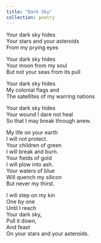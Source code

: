 ```yaml
---
title: "Dark Sky"
collection: poetry
---
```

Your dark sky hides  
Your stars and your asteroids  
From my prying eyes

Your dark sky hides  
Your moon from my soul  
But not your seas from its pull

Your dark sky hides  
My colonial flags and  
The satellites of my warring nations

Your dark sky hides  
Your wound I dare not heal  
So that I may break through anew.

My life on your earth  
I will not protect.  
Your children of green  
I will break and burn.  
Your fields of gold  
I will plow into ash.  
Your waters of blue  
Will quench my silicon  
But never my thirst.  

I will step on my kin  
One by one  
Until I reach  
Your dark sky,  
Pull it down,  
And feast  
On your stars and your asteroids.

